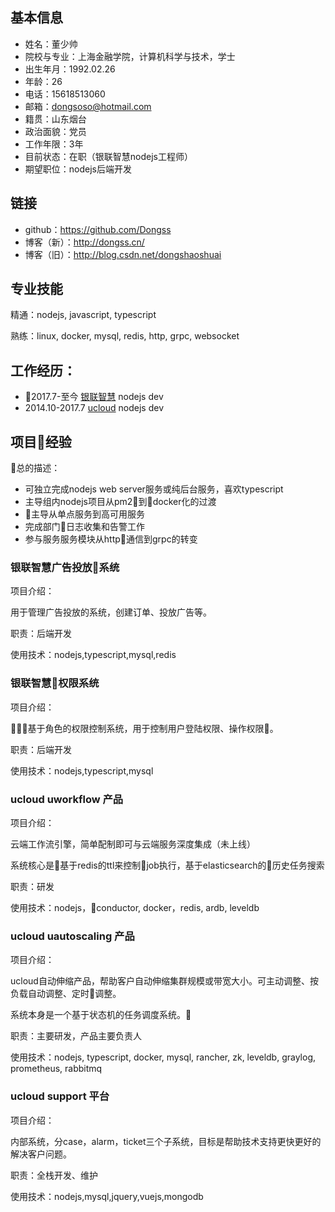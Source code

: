 

## 基本信息

* 姓名：董少帅
* 院校与专业：上海金融学院，计算机科学与技术，学士
* 出生年月：1992.02.26
* 年龄：26
* 电话：15618513060
* 邮箱：dongsoso@hotmail.com
* 籍贯：山东烟台
* 政治面貌：党员
* 工作年限：3年
* 目前状态：在职（银联智慧nodejs工程师）
* 期望职位：nodejs后端开发

## 链接

* github：https://github.com/Dongss
* 博客（新）：http://dongss.cn/
* 博客（旧）：http://blog.csdn.net/dongshaoshuai

## 专业技能

精通：nodejs, javascript, typescript

熟练：linux, docker, mysql, redis, http, grpc, websocket

## 工作经历：

* 2017.7-至今 [银联智慧](https://www.unionpaysmart.com/) nodejs dev
* 2014.10-2017.7 [ucloud](https://www.ucloud.cn/) nodejs dev

## 项目经验

总的描述：

* 可独立完成nodejs web server服务或纯后台服务，喜欢typescript
* 主导组内nodejs项目从pm2到docker化的过渡
* 主导从单点服务到高可用服务
* 完成部门日志收集和告警工作
* 参与服务服务模块从http通信到grpc的转变

### 银联智慧广告投放系统

项目介绍：

用于管理广告投放的系统，创建订单、投放广告等。

职责：后端开发

使用技术：nodejs,typescript,mysql,redis

### 银联智慧权限系统

项目介绍：

基于角色的权限控制系统，用于控制用户登陆权限、操作权限。

职责：后端开发

使用技术：nodejs,typescript,mysql

### ucloud uworkflow 产品

项目介绍：

云端工作流引擎，简单配制即可与云端服务深度集成（未上线）

系统核心是基于redis的ttl来控制job执行，基于elasticsearch的历史任务搜索 

职责：研发

使用技术：nodejs，conductor, docker，redis, ardb, leveldb

### ucloud uautoscaling 产品

项目介绍：

ucloud自动伸缩产品，帮助客户自动伸缩集群规模或带宽大小。可主动调整、按负载自动调整、定时调整。

系统本身是一个基于状态机的任务调度系统。

职责：主要研发，产品主要负责人

使用技术：nodejs, typescript, docker, mysql, rancher, zk, leveldb, graylog, prometheus, rabbitmq

### ucloud support 平台

项目介绍：

内部系统，分case，alarm，ticket三个子系统，目标是帮助技术支持更快更好的解决客户问题。

职责：全栈开发、维护

使用技术：nodejs,mysql,jquery,vuejs,mongodb
